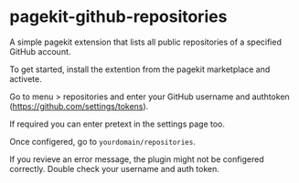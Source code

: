 # pagekit-github-repositories
A simple pagekit extension that lists all public repositories of a specified GitHub account.

To get started, install the extention from the pagekit marketplace and activete.

Go to menu > repositories and enter your GitHub username and authtoken (https://github.com/settings/tokens).


If required you can enter pretext in the settings page too.

Once configered, go to `yourdomain/repositories`.

If you revieve an error message, the plugin might not be configered correctly. Double check your username and auth token.
